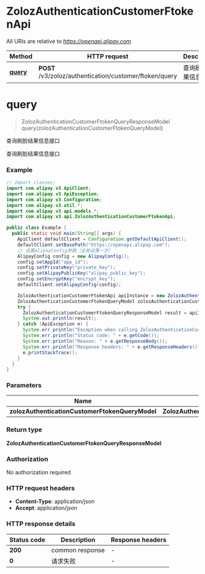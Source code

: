 # ZolozAuthenticationCustomerFtokenApi

All URIs are relative to *https://openapi.alipay.com*

| Method | HTTP request | Description |
|------------- | ------------- | -------------|
| [**query**](ZolozAuthenticationCustomerFtokenApi.md#query) | **POST** /v3/zoloz/authentication/customer/ftoken/query | 查询刷脸结果信息接口 |


<a name="query"></a>
# **query**
> ZolozAuthenticationCustomerFtokenQueryResponseModel query(zolozAuthenticationCustomerFtokenQueryModel)

查询刷脸结果信息接口

查询刷脸结果信息接口

### Example
```java
// Import classes:
import com.alipay.v3.ApiClient;
import com.alipay.v3.ApiException;
import com.alipay.v3.Configuration;
import com.alipay.v3.util.*;
import com.alipay.v3.api.models.*;
import com.alipay.v3.api.ZolozAuthenticationCustomerFtokenApi;

public class Example {
  public static void main(String[] args) {
    ApiClient defaultClient = Configuration.getDefaultApiClient();
    defaultClient.setBasePath("https://openapi.alipay.com");
    // 设置alipayConfig参数（全局设置一次）
    AlipayConfig config = new AlipayConfig();
    config.setAppId("app_id");
    config.setPrivateKey("private_key");
    config.setAlipayPublicKey("alipay_public_key");
    config.setEncryptKey("encrypt_key");
    defaultClient.setAlipayConfig(config);

    ZolozAuthenticationCustomerFtokenApi apiInstance = new ZolozAuthenticationCustomerFtokenApi(defaultClient);
    ZolozAuthenticationCustomerFtokenQueryModel zolozAuthenticationCustomerFtokenQueryModel = new ZolozAuthenticationCustomerFtokenQueryModel(); // ZolozAuthenticationCustomerFtokenQueryModel | 
    try {
      ZolozAuthenticationCustomerFtokenQueryResponseModel result = apiInstance.query(zolozAuthenticationCustomerFtokenQueryModel);
      System.out.println(result);
    } catch (ApiException e) {
      System.err.println("Exception when calling ZolozAuthenticationCustomerFtokenApi#query");
      System.err.println("Status code: " + e.getCode());
      System.err.println("Reason: " + e.getResponseBody());
      System.err.println("Response headers: " + e.getResponseHeaders());
      e.printStackTrace();
    }
  }
}
```

### Parameters

| Name | Type | Description  | Notes |
|------------- | ------------- | ------------- | -------------|
| **zolozAuthenticationCustomerFtokenQueryModel** | **ZolozAuthenticationCustomerFtokenQueryModel**|  | [optional] |

### Return type

**ZolozAuthenticationCustomerFtokenQueryResponseModel**

### Authorization

No authorization required

### HTTP request headers

 - **Content-Type**: application/json
 - **Accept**: application/json

### HTTP response details
| Status code | Description | Response headers |
|-------------|-------------|------------------|
| **200** | common response |  -  |
| **0** | 请求失败 |  -  |

